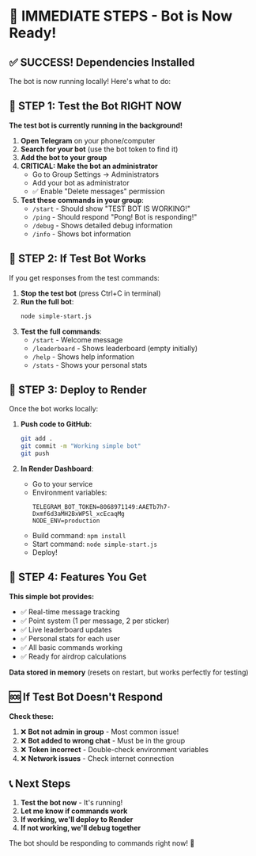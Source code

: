 # 🚀 IMMEDIATE STEPS - Bot is Now Ready!

## ✅ SUCCESS! Dependencies Installed

The bot is now running locally! Here's what to do:

## 🤖 STEP 1: Test the Bot RIGHT NOW

**The test bot is currently running in the background!**

1. **Open Telegram** on your phone/computer
2. **Search for your bot** (use the bot token to find it)
3. **Add the bot to your group**
4. **CRITICAL: Make the bot an administrator**
   - Go to Group Settings → Administrators
   - Add your bot as administrator
   - ✅ Enable "Delete messages" permission
5. **Test these commands in your group**:
   - `/start` - Should show "TEST BOT IS WORKING!"
   - `/ping` - Should respond "Pong! Bot is responding!"
   - `/debug` - Shows detailed debug information
   - `/info` - Shows bot information

## 🎯 STEP 2: If Test Bot Works

If you get responses from the test commands:

1. **Stop the test bot** (press Ctrl+C in terminal)
2. **Run the full bot**:
   ```bash
   node simple-start.js
   ```
3. **Test the full commands**:
   - `/start` - Welcome message
   - `/leaderboard` - Shows leaderboard (empty initially)
   - `/help` - Shows help information
   - `/stats` - Shows your personal stats

## 🚀 STEP 3: Deploy to Render

Once the bot works locally:

1. **Push code to GitHub**:
   ```bash
   git add .
   git commit -m "Working simple bot"
   git push
   ```

2. **In Render Dashboard**:
   - Go to your service
   - Environment variables:
     ```
     TELEGRAM_BOT_TOKEN=8068971149:AAETb7h7-Dxmf6d3aMH2BxWP5l_xcEcaqMg
     NODE_ENV=production
     ```
   - Build command: `npm install`
   - Start command: `node simple-start.js`
   - Deploy!

## 🎉 STEP 4: Features You Get

**This simple bot provides:**
- ✅ Real-time message tracking
- ✅ Point system (1 per message, 2 per sticker)
- ✅ Live leaderboard updates
- ✅ Personal stats for each user
- ✅ All basic commands working
- ✅ Ready for airdrop calculations

**Data stored in memory** (resets on restart, but works perfectly for testing)

## 🆘 If Test Bot Doesn't Respond

**Check these:**
1. ❌ **Bot not admin in group** - Most common issue!
2. ❌ **Bot added to wrong chat** - Must be in the group
3. ❌ **Token incorrect** - Double-check environment variables
4. ❌ **Network issues** - Check internet connection

## 📞 Next Steps

1. **Test the bot now** - It's running!
2. **Let me know if commands work**
3. **If working, we'll deploy to Render**
4. **If not working, we'll debug together**

The bot should be responding to commands right now! 🎯